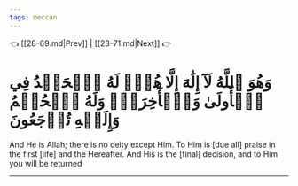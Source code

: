```yaml
---
tags: meccan
---
```


👈 [[28-69.md|Prev]] | [[28-71.md|Next]] 👉

# وَهُوَ ٱللَّهُ لَآ إِلَٰهَ إِلَّا هُوَۖ لَهُ ٱلۡحَمۡدُ فِي ٱلۡأُولَىٰ وَٱلۡأٓخِرَةِۖ وَلَهُ ٱلۡحُكۡمُ وَإِلَيۡهِ تُرۡجَعُونَ

And He is Allah; there is no deity except Him. To Him is [due all] praise in the first [life] and the Hereafter. And His is the [final] decision, and to Him you will be returned

---

